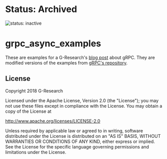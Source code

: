 # Status: Archived

![status: inactive](https://img.shields.io/badge/status-inactive-red.svg)

# grpc_async_examples

These are examples for a G-Research's [blog post](https://www.gresearch.co.uk/2019/03/20/lessons-learnt-from-writing-asynchronous-streaming-grpc-services-in-c/) about gRPC. They are modified versions of the examples from [gRPC's repository](https://github.com/grpc/grpc).

## License

Copyright 2018 G-Research

Licensed under the Apache License, Version 2.0 (the "License"); you may not use these files except in compliance with the License.
You may obtain a copy of the License at

   http://www.apache.org/licenses/LICENSE-2.0

Unless required by applicable law or agreed to in writing, software
distributed under the License is distributed on an "AS IS" BASIS,
WITHOUT WARRANTIES OR CONDITIONS OF ANY KIND, either express or implied.
See the License for the specific language governing permissions and
limitations under the License.
